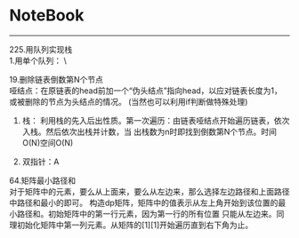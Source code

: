 # NoteBook
---

<span id="225">225.用队列实现栈</span> \
1.用单个队列： \


<span id="19">19.删除链表倒数第N个节点</span> \
哑结点：在原链表的head前加一个“伪头结点”指向head，以应对链表长度为1，或被删除的节点为头结点的情况。
(当然也可以利用if判断做特殊处理) 
1. 栈： 利用栈的先入后出性质。第一次遍历：由链表哑结点开始遍历链表，依次入栈。然后依次出栈并计数，当
出栈数为n时即找到倒数第N个节点。时间O(N)空间O(N) 

2. 双指针：A

<span id="64">64.矩阵最小路径和</span> \
对于矩阵中的元素，要么从上面来，要么从左边来，那么选择左边路径和上面路径中路径和最小的即可。 
构造dp矩阵，矩阵中的值表示从左上角开始到该位置的最小路径和。初始矩阵中的第一行元素，因为第一行的所有位置
只能从左边来。同理初始化矩阵中第一列元素。从矩阵的\[1\]\[1\]开始遍历直到右下角为止。





